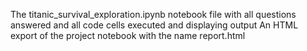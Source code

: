 The titanic_survival_exploration.ipynb notebook file with all questions answered and all code cells executed 
and displaying output
An HTML export of the project notebook with the name report.html 
